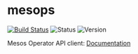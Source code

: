 # mesops

[![Build Status](https://travis-ci.org/miroswan/mesops.svg?branch=master)](https://travis-ci.org/miroswan/mesops)
![Status](https://img.shields.io/badge/status-beta-blue.svg)
![Version](https://img.shields.io/badge/version-v0.3.2-yellow.svg)

Mesos Operator API client: [Documentation](https://godoc.org/github.com/miroswan/mesops)
